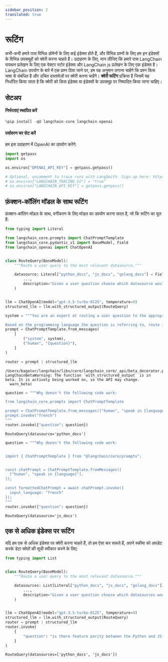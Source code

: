 ```yaml
---
sidebar_position: 2
translated: true
---
```


# रूटिंग

कभी-कभी हमारे पास विभिन्न डोमेनों के लिए कई इंडेक्स होते हैं, और विभिन्न प्रश्नों के लिए हम इन इंडेक्सों के विभिन्न उपसमूहों को क्वेरी करना चाहते हैं। उदाहरण के लिए, मान लीजिए कि हमारे पास LangChain पायथन प्रलेखन के लिए एक वेक्टर स्टोर इंडेक्स और LangChain js प्रलेखन के लिए एक इंडेक्स है। LangChain उपयोग के बारे में एक प्रश्न दिया जाने पर, हम यह अनुमान लगाना चाहेंगे कि प्रश्न किस भाषा से संबंधित है और उचित दस्तावेज़ों पर क्वेरी करना चाहेंगे। **क्वेरी रूटिंग** प्रक्रिया है जिसमें यह निर्धारित किया जाता है कि क्वेरी को किस इंडेक्स या इंडेक्सों के उपसमूह पर निष्पादित किया जाना चाहिए।

## सेटअप

#### निर्भरताएं स्थापित करें

```python
%pip install -qU langchain-core langchain-openai
```

#### पर्यावरण चर सेट करें

हम इस उदाहरण में OpenAI का उपयोग करेंगे:

```python
import getpass
import os

os.environ["OPENAI_API_KEY"] = getpass.getpass()

# Optional, uncomment to trace runs with LangSmith. Sign up here: https://smith.langchain.com.
# os.environ["LANGCHAIN_TRACING_V2"] = "true"
# os.environ["LANGCHAIN_API_KEY"] = getpass.getpass()
```

## फ़ंक्शन-कॉलिंग मॉडल के साथ रूटिंग

फ़ंक्शन-कॉलिंग मॉडल के साथ, वर्गीकरण के लिए मॉडल का उपयोग करना सरल है, जो कि रूटिंग का मूल है:

```python
from typing import Literal

from langchain_core.prompts import ChatPromptTemplate
from langchain_core.pydantic_v1 import BaseModel, Field
from langchain_openai import ChatOpenAI


class RouteQuery(BaseModel):
    """Route a user query to the most relevant datasource."""

    datasource: Literal["python_docs", "js_docs", "golang_docs"] = Field(
        ...,
        description="Given a user question choose which datasource would be most relevant for answering their question",
    )


llm = ChatOpenAI(model="gpt-3.5-turbo-0125", temperature=0)
structured_llm = llm.with_structured_output(RouteQuery)

system = """You are an expert at routing a user question to the appropriate data source.

Based on the programming language the question is referring to, route it to the relevant data source."""
prompt = ChatPromptTemplate.from_messages(
    [
        ("system", system),
        ("human", "{question}"),
    ]
)

router = prompt | structured_llm
```

```output
/Users/bagatur/langchain/libs/core/langchain_core/_api/beta_decorator.py:86: LangChainBetaWarning: The function `with_structured_output` is in beta. It is actively being worked on, so the API may change.
  warn_beta(
```

```python
question = """Why doesn't the following code work:

from langchain_core.prompts import ChatPromptTemplate

prompt = ChatPromptTemplate.from_messages(["human", "speak in {language}"])
prompt.invoke("french")
"""
router.invoke({"question": question})
```

```output
RouteQuery(datasource='python_docs')
```

```python
question = """Why doesn't the following code work:


import { ChatPromptTemplate } from "@langchain/core/prompts";


const chatPrompt = ChatPromptTemplate.fromMessages([
  ["human", "speak in {language}"],
]);

const formattedChatPrompt = await chatPrompt.invoke({
  input_language: "french"
});
"""
router.invoke({"question": question})
```

```output
RouteQuery(datasource='js_docs')
```

## एक से अधिक इंडेक्स पर रूटिंग

यदि हम एक से अधिक इंडेक्स पर क्वेरी करना चाहते हैं, तो हम ऐसा कर सकते हैं, अपने स्कीमा को अपडेट करके डेटा स्रोतों की सूची स्वीकार करने के लिए:

```python
from typing import List


class RouteQuery(BaseModel):
    """Route a user query to the most relevant datasource."""

    datasources: List[Literal["python_docs", "js_docs", "golang_docs"]] = Field(
        ...,
        description="Given a user question choose which datasources would be most relevant for answering their question",
    )


llm = ChatOpenAI(model="gpt-3.5-turbo-0125", temperature=0)
structured_llm = llm.with_structured_output(RouteQuery)
router = prompt | structured_llm
router.invoke(
    {
        "question": "is there feature parity between the Python and JS implementations of OpenAI chat models"
    }
)
```

```output
RouteQuery(datasources=['python_docs', 'js_docs'])
```
